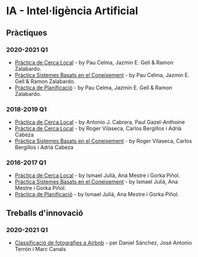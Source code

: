 # IA - Intel·ligència Artificial

## Pràctiques
### 2020-2021 Q1
- [Pràctica de Cerca Local](https://github.com/JazZHermeS/IA/tree/main/Busqueda-Local) - by Pau Celma, Jazmin E. Gell & Ramon Zalabardo.
- [Pràctica Sistemes Basats en el Coneixement](https://github.com/JazZHermeS/IA/tree/main/SBC) - by Pau Celma, Jazmin E. Gell & Ramon Zalabardo.
- [Pràctica de Planificació](https://github.com/JazZHermeS/IA/blob/main/Planificador-Series-Pelis.pdf) - by Pau Celma, Jazmin E. Gell & Ramon Zalabardo.

### 2018-2019 Q1 

- [Pràctica de Cerca Local](https://github.com/ajcabrera/ia-carsharing/tree/master/src) - by Antonio J. Cabrera, Paul Gazel-Anthoine
- [Pràctica de Cerca Local](https://github.com/adriacabeza/LocalSearch_AI) - by Roger Vilaseca, Carlos Bergillos i Adrià Cabeza
- [Pràctica Sistemes Basats en el Coneixement](https://github.com/Rovi98/SBC-menu-IA) - by Roger Vilaseca, Carlos Bergillos i Adrià Cabeza

### 2016-2017 Q1
- [Pràctica de Cerca Local](https://github.com/anamestre/FIB-IA-P1-Azamon) - by Ismael Julià, Ana Mestre i Gorka Piñol.
- [Pràctica Sistemes Basats en el Coneixement](https://github.com/anamestre/FIB-IA-P2-Museu) - by Ismael Julià, Ana Mestre i Gorka Piñol.
- [Pràctica de Planificació](https://github.com/anamestre/FIB-IA-P3-Redflix) - by Ismael Julià, Ana Mestre i Gorka Piñol.

## Treballs d'innovació

### 2020-2021 Q1

- [Classificació de fotografies a Airbnb](https://gitlab.com/m-canals/gei/-/blob/main/IA/Classificaci%C3%B3%20de%20fotografies%20a%20Airbnb.pdf) - per Daniel Sánchez, José Antonio Terrón i Marc Canals
